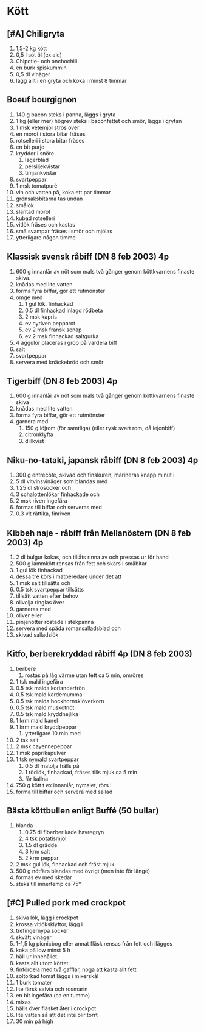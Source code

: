
# Kött


## [#A] Chiligryta

1.  1,5-2 kg kött
2.  0,5 l söt öl (ex ale)
3.  Chipotle- och anchochili
4.  en burk spiskummin
5.  0,5 dl vinäger
6.  lägg allt i en gryta och koka i minst 8 timmar


## Boeuf bourgignon

1.  140 g bacon steks i panna, läggs i gryta
2.  1 kg (eller mer) högrev steks i baconfettet och smör, läggs i grytan
3.  1 msk vetemjöl strös över
4.  en morot i stora bitar fräses
5.  rotselleri i stora bitar fräses
6.  en bit purjo
7.  kryddor i snöre
    1.  lagerblad
    2.  persiljekvistar
    3.  timjankvistar
8.  svartpeppar
9.  1 msk tomatpuré
10. vin och vatten på, koka ett par timmar
11. grönsaksbitarna tas undan
12. smålök
13. slantad morot
14. kubad rotselleri
15. vitlök fräses och kastas
16. små svampar fräses i smör och mjölas
17. ytterligare någon timme


## Klassisk svensk råbiff (DN 8 feb 2003) 4p

1.  600 g innanlår av nöt som mals två gånger genom köttkvarnens
    finaste skiva.
2.  knådas med lite vatten
3.  forma fyra biffar, gör ett rutmönster
4.  omge med
    1.  1 gul lök, finhackad
    2.  0.5 dl finhackad inlagd rödbeta
    3.  2 msk kapris
    4.  ev nyriven pepparot
    5.  ev 2 msk fransk senap
    6.  ev 2 msk finhackad saltgurka
5.  4 äggulor placeras i grop på vardera biff
6.  salt
7.  svartpeppar
8.  servera med knäckebröd och smör


## Tigerbiff (DN 8 feb 2003) 4p

1.  600 g innanlår av nöt som mals två gånger genom köttkvarnens
    finaste skiva
2.  knådas med lite vatten
3.  forma fyra biffar, gör ett rutmönster
4.  garnera med
    1.  150 g löjrom (för samtliga) (eller rysk svart rom, då lejonbiff)
    2.  citronklyfta
    3.  dillkvist


## Niku-no-tataki, japansk råbiff (DN 8 feb 2003) 4p

1.  300 g entrecôte, skivad och finskuren, marineras knapp minut i
2.  5 dl vitvinsvinäger som blandas med
3.  1.25 dl strösocker och
4.  3 schalottenlökar finhackade och
5.  2 msk riven ingefära
6.  formas till biffar och serveras med
7.  0.3 vit rättika, finriven


## Kibbeh naje - råbiff från Mellanöstern (DN 8 feb 2003) 4p

1.  2 dl bulgur kokas, och tillåts rinna av och pressas ur för hand
2.  500 g lammkött rensas från fett och skärs i småbitar
3.  1 gul lök finhackad
4.  dessa tre körs i matberedare under det att
5.  1 msk salt tillsätts och
6.  0.5 tsk svartpeppar tillsätts
7.  tillsätt vatten efter behov
8.  olivolja ringlas över
9.  garneras med
10. oliver eller
11. pinjenötter rostade i stekpanna
12. servera med späda romansalladsblad och
13. skivad salladslök


## Kitfo, berberekryddad råbiff 4p (DN 8 feb 2003)

1.  berbere
    1.  rostas på låg värme utan fett ca 5 min, omröres
2.  1 tsk mald ingefära
3.  0.5 tsk malda korianderfrön
4.  0.5 tsk mald kardemumma
5.  0.5 tsk malda bockhornsklöverkorn
6.  0.5 tsk mald muskotnöt
7.  0.5 tsk mald kryddnejlika
8.  1 krm mald kanel
9.  1 krm mald kryddpeppar
    1.  ytterligare 10 min med
10. 2 tsk salt
11. 2 msk cayennepeppar
12. 1 msk paprikapulver
13. 1 tsk nymald svartpeppar
    1.  0.5 dl matolja hälls på
    2.  1 rödlök, finhackad, fräses tills mjuk ca 5 min
    3.  får kallna
14. 750 g kött t ex innanlår, nymalet, rörs i
15. forma till biffar och servera med sallad


## Bästa köttbullen enligt Buffé (50 bullar)

1.  blanda
    1.  0.75 dl fiberberikade havregryn
    2.  4 tsk potatismjöl
    3.  1.5 dl grädde
    4.  3 krm salt
    5.  2 krm peppar
2.  2 msk gul lök, finhackad och fräst mjuk
3.  500 g nötfärs blandas med övrigt (men inte för länge)
4.  formas ev med skedar
5.  steks till innertemp ca 75°


## [#C] Pulled pork med crockpot

1.  skiva lök, lägg i crockpot
2.  krossa vitlöksklyftor, lägg i
3.  trefingernypa socker
4.  skvätt vinäger
5.  1-1,5 kg picnicbog eller annat fläsk rensas från fett och ilägges
6.  koka på low minst 5 h
7.  häll ur innehållet
8.  kasta allt utom köttet
9.  finfördela med två gafflar, noga att kasta allt fett
10. soltorkad tomat läggs i mixerskål
11. 1 burk tomater
12. lite färsk salvia och rosmarin
13. en bit ingefära (ca en tumme)
14. mixas
15. hälls över fläsket åter i crockpot
16. lite vatten så att det inte blir torrt
17. 30 min på high

